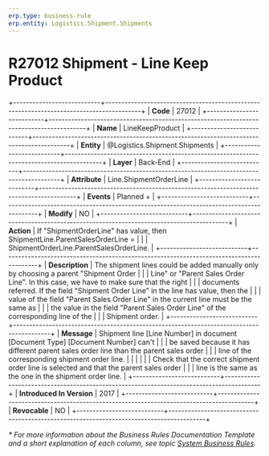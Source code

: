 ```yaml
---
erp.type: business-rule
erp.entity: Logistics.Shipment.Shipments
---
```


# R27012 Shipment - Line Keep Product
+---------------------------+-----------------------------------------------------------------------------------------+
| **Code**                  | 27012                                                                                   |
+---------------------------+-----------------------------------------------------------------------------------------+
| **Name**                  | LineKeepProduct                                                                         |
+---------------------------+-----------------------------------------------------------------------------------------+
| **Entity**                | @Logistics.Shipment.Shipments                                                                                |
+---------------------------+-----------------------------------------------------------------------------------------+
| **Layer**                 | Back-End                                                                                |
+---------------------------+-----------------------------------------------------------------------------------------+
| **Attribute**             | Line.ShipmentOrderLine                                                                  |
+---------------------------+-----------------------------------------------------------------------------------------+
| **Events**                | Planned +                                                                               |
+---------------------------+-----------------------------------------------------------------------------------------+
| **Modify**                | NO                                                                                      |
+---------------------------+-----------------------------------------------------------------------------------------+
| **Action**                | If \"ShipmentOrderLine\" has value, then ShipmentLine.ParentSalesOrderLine =            |
|                           | ShipmentOrderLine.ParentSalesOrderLine.                                                 |
+---------------------------+-----------------------------------------------------------------------------------------+
| **Description**           | The shipment lines could be added manually only by choosing a parent "Shipment Order    |
|                           | Line" or "Parent Sales Order Line". In this case, we have to make sure that the right   |
|                           | documents referred. If the field "Shipment Order Line" in the line has value, then the  |
|                           | value of the field "Parent Sales Order Line" in the current line must be the same as    |
|                           | the value in the field "Parent Sales Order Line" of the corresponding line of the       |
|                           | Shipment order.                                                                         |
+---------------------------+-----------------------------------------------------------------------------------------+
| **Message**               | Shipment line \[Line Number\] in document \[Document Type\] \[Document Number\] can\'t  |
|                           | be saved because it has different parent sales order line than the parent sales order   |
|                           | line of the corresponding shipment order line.                                          |
|                           |                                                                                         |
|                           | Check that the correct shipment order line is selected and that the parent sales order  |
|                           | line is the same as the one in the shipment order line.                                 |
+---------------------------+-----------------------------------------------------------------------------------------+
| **Introduced In Version** | 2017                                                                                    |
+---------------------------+-----------------------------------------------------------------------------------------+
| **Revocable**             | NO                                                                                      |
+---------------------------+-----------------------------------------------------------------------------------------+

*\* For more information about the Business Rules Documentation Template and a short explanation of each column, see
topic [System Business Rules](../templates/template-description-system-business-rules.md).*
